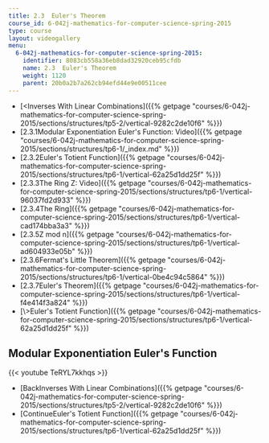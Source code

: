 ```yaml
---
title: 2.3  Euler's Theorem
course_id: 6-042j-mathematics-for-computer-science-spring-2015
type: course
layout: videogallery
menu:
  6-042j-mathematics-for-computer-science-spring-2015:
    identifier: 8083cb558a36eb8dad32920ceb95cfdb
    name: 2.3  Euler's Theorem
    weight: 1120
    parent: 20b0a2b7a262cb94efd44e9e00511cee
---
```

*   [<Inverses With Linear Combinations]({{% getpage "courses/6-042j-mathematics-for-computer-science-spring-2015/sections/structures/tp5-2/vertical-9282c2de10f6" %}})
*   [2.3.1Modular Exponentiation Euler's Function: Video]({{% getpage "courses/6-042j-mathematics-for-computer-science-spring-2015/sections/structures/tp6-1/_index.md" %}})
*   [2.3.2Euler's Totient Function]({{% getpage "courses/6-042j-mathematics-for-computer-science-spring-2015/sections/structures/tp6-1/vertical-62a25d1dd25f" %}})
*   [2.3.3The Ring Z: Video]({{% getpage "courses/6-042j-mathematics-for-computer-science-spring-2015/sections/structures/tp6-1/vertical-96037fd2d933" %}})
*   [2.3.4The Ring]({{% getpage "courses/6-042j-mathematics-for-computer-science-spring-2015/sections/structures/tp6-1/vertical-cad174bba3a3" %}})
*   [2.3.5Z mod n]({{% getpage "courses/6-042j-mathematics-for-computer-science-spring-2015/sections/structures/tp6-1/vertical-ad604933e05b" %}})
*   [2.3.6Fermat's Little Theorem]({{% getpage "courses/6-042j-mathematics-for-computer-science-spring-2015/sections/structures/tp6-1/vertical-0be4c94c5864" %}})
*   [2.3.7Euler's Theorem]({{% getpage "courses/6-042j-mathematics-for-computer-science-spring-2015/sections/structures/tp6-1/vertical-f4e414f3a824" %}})
*   [\\>Euler's Totient Function]({{% getpage "courses/6-042j-mathematics-for-computer-science-spring-2015/sections/structures/tp6-1/vertical-62a25d1dd25f" %}})

Modular Exponentiation Euler's Function
---------------------------------------

{{< youtube TeRYL7kkhqs >}}

*   [BackInverses With Linear Combinations]({{% getpage "courses/6-042j-mathematics-for-computer-science-spring-2015/sections/structures/tp5-2/vertical-9282c2de10f6" %}})
*   [ContinueEuler's Totient Function]({{% getpage "courses/6-042j-mathematics-for-computer-science-spring-2015/sections/structures/tp6-1/vertical-62a25d1dd25f" %}})